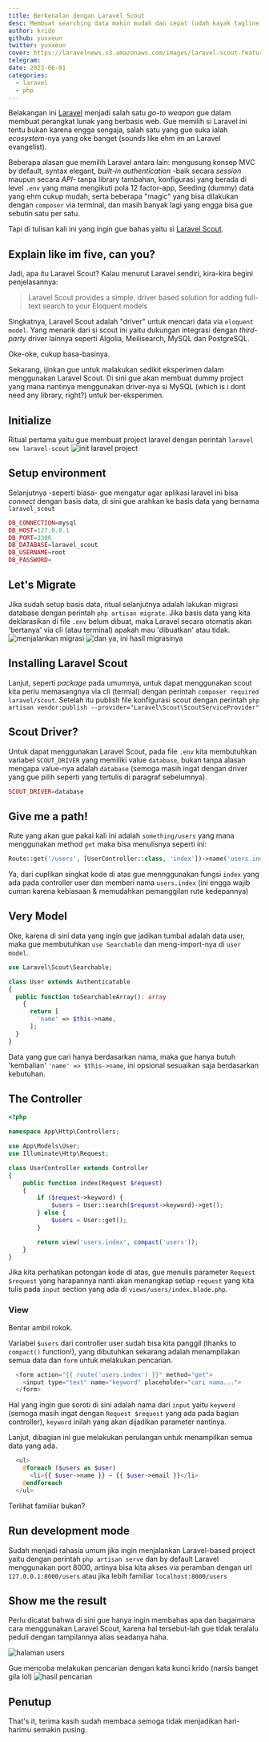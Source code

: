 ```yaml
---
title: Berkenalan dengan Laravel Scout
desc: Membuat searching data makin mudah dan cepat (udah kayak tagline isp ga tuh)
author: krido
github: yuxxeun
twitter: yuxxeun
cover: https://laravelnews.s3.amazonaws.com/images/laravel-scout-featured.png?w=1366&h=698.52272727273&q=90&auto=format&fit=crop
telegram:
date: 2023-06-01
categories:
  - laravel
  - php
---
```


Belakangan ini [Laravel](https://laravel.com) menjadi salah satu _go-to weapon_ gue dalam membuat perangkat lunak yang berbasis web. Gue memilih si Laravel ini tentu bukan karena engga sengaja, salah satu yang gue suka ialah _ecosystem_-nya yang oke banget (sounds like ehm im an Laravel evangelist).

Beberapa alasan gue memilih Laravel antara lain: mengusung konsep MVC by default, syntax elegant, _built-in authentication_ -baik secara _session_ maupun secara _API_- tanpa library tambahan, konfigurasi yang berada di level `.env` yang mana mengikuti pola 12 factor-app, Seeding (dummy) data yang ehm cukup mudah, serta beberapa "magic" yang bisa dilakukan dengan `composer` via terminal, dan masih banyak lagi yang engga bisa gue sebutin satu per satu.

Tapi di tulisan kali ini yang ingin gue bahas yaitu si [Laravel Scout](https://laravel.com/docs/10.x/scout).

## Explain like im five, can you?

Jadi, apa itu Laravel Scout?
Kalau menurut Laravel sendiri, kira-kira begini penjelasannya:

> Laravel Scout provides a simple, driver based solution for adding full-text search to your Eloquent models

Singkatnya, Laravel Scout adalah "driver" untuk mencari data via `eloquent model`. Yang menarik dari si scout ini yaitu dukungan integrasi dengan _third-party_ driver lainnya seperti Algolia, Meilisearch, MySQL dan PostgreSQL.

Oke-oke, cukup basa-basinya.

Sekarang, ijinkan gue untuk malakukan sedikit eksperimen dalam menggunakan Laravel Scout. Di sini gue akan membuat dummy project yang mana nantinya menggunakan driver-nya si MySQL (which is i dont need any library, right?) untuk ber-eksperimen.

## Initialize

Ritual pertama yaitu gue membuat project laravel dengan perintah `laravel new laravel-scout`
![init laravel project](/image/berkenalan-dengan-laravel-scout/init-laravel-project.png)

## Setup environment

Selanjutnya -seperti biasa- gue mengatur agar aplikasi laravel ini bisa _connect_ dengan basis data, di sini gue arahkan ke basis data yang bernama `laravel_scout`

```php
DB_CONNECTION=mysql
DB_HOST=127.0.0.1
DB_PORT=3306
DB_DATABASE=laravel_scout
DB_USERNAME=root
DB_PASSWORD=
```

## Let's Migrate

Jika sudah setup basis data, ritual selanjutnya adalah lakukan migrasi database dengan perintah `php artisan migrate`.
Jika basis data yang kita deklarasikan di file `.env` belum dibuat, maka Laravel secara otomatis akan 'bertanya' via cli (atau terminal) apakah mau 'dibuatkan' atau tidak.
![menjalankan migrasi](/image/berkenalan-dengan-laravel-scout/migrate-table.png)
![dan ya, ini hasil migrasinya](/image/berkenalan-dengan-laravel-scout/hasil-migrasi.png)

## Installing Laravel Scout

Lanjut, seperti _package_ pada umumnya, untuk dapat menggunakan scout kita perlu memasangnya via cli (termial) dengan perintah `composer required laravel/scout`. Setelah itu publish file konfigurasi scout dengan perintah `php artisan vendor:publish --provider="Laravel\Scout\ScoutServiceProvider"`

## Scout Driver?

Untuk dapat menggunakan Laravel Scout, pada file `.env` kita membutuhkan variabel `SCOUT_DRIVER` yang memiliki value `database`, bukan tanpa alasan mengapa value-nya adalah `database` (semoga masih ingat dengan driver yang gue pilih seperti yang tertulis di paragraf sebelumnya).

```php
SCOUT_DRIVER=database
```

## Give me a path!

Rute yang akan gue pakai kali ini adalah `something/users` yang mana menggunakan method `get` maka bisa menulisnya seperti ini:

```php
Route::get('/users', [UserController::class, 'index'])->name('users.index');
```

Ya, dari cuplikan singkat kode di atas gue mennggunakan fungsi `index` yang ada pada controller user dan memberi nama `users.index` (ini engga wajib cuman karena kebiasaan & memudahkan pemanggilan rute kedepannya)

## Very Model

Oke, karena di sini data yang ingin gue jadikan tumbal adalah data user, maka gue membutuhkan `use Searchable` dan meng-import-nya di `user model`.

```php
use Laravel\Scout\Searchable;

class User extends Authenticatable
{
  public function toSearchableArray(): array
    {
      return [
        'name' => $this->name,
      ];
  }
}
```

Data yang gue cari hanya berdasarkan nama, maka gue hanya butuh 'kembalian' `'name' => $this->name`, ini opsional sesuaikan saja berdasarkan kebutuhan.

## The Controller

```php
<?php

namespace App\Http\Controllers;

use App\Models\User;
use Illuminate\Http\Request;

class UserController extends Controller
{
    public function index(Request $request)
    {
        if ($request->keyword) {
            $users = User::search($request->keyword)->get();
        } else {
            $users = User::get();
        }

        return view('users.index', compact('users'));
    }
}
```

Jika kita perhatikan potongan kode di atas, gue menulis parameter `Request $request` yang harapannya nanti akan menangkap setiap `request` yang kita tulis pada `input` section yang ada di `views/users/index.blade.php`.

### View

Bentar ambil rokok.

Variabel `$users` dari controller user sudah bisa kita panggil (thanks to `compact()` function!), yang dibutuhkan sekarang adalah menampilakan semua data dan `form` untuk melakukan pencarian.

```php
  <form action="{{ route('users.index') }}" method="get">
    <input type="text" name="keyword" placeholder="cari nama...">
  </form>
```

Hal yang ingin gue soroti di sini adalah nama dari `input` yaitu `keyword` (semoga masih ingat dengan `Request $request` yang ada pada bagian controller), `keyword` inilah yang akan dijadikan parameter nantinya.

Lanjut, dibagian ini gue melakukan perulangan untuk menampilkan semua data yang ada.

```php
  <ul>
    @foreach ($users as $user)
      <li>{{ $user->name }} — {{ $user->email }}</li>
    @endforeach
  </ul>
```

Terlihat familiar bukan?

## Run development mode

Sudah menjadi rahasia umum jika ingin menjalankan Laravel-based project yaitu dengan perintah `php artisan serve` dan by default Laravel menggunakan port 8000, artinya bisa kita akses via peramban dengan url `127.0.0.1:8000/users` atau jika lebih familiar `localhost:8000/users`

## Show me the result

Perlu dicatat bahwa di sini gue hanya ingin membahas apa dan bagaimana cara menggunakan Laravel Scout, karena hal tersebut-lah gue tidak teralalu peduli dengan tampilannya alias seadanya haha.

![halaman users](image/berkenalan-dengan-laravel-scout/users-index.png)

Gue mencoba melakukan pencarian dengan kata kunci krido (narsis banget gila lol)
![hasil pencarian](image/berkenalan-dengan-laravel-scout/hasil-pencarian.png)

## Penutup

That's it, terima kasih sudah membaca semoga tidak menjadikan hari-harimu semakin pusing.
